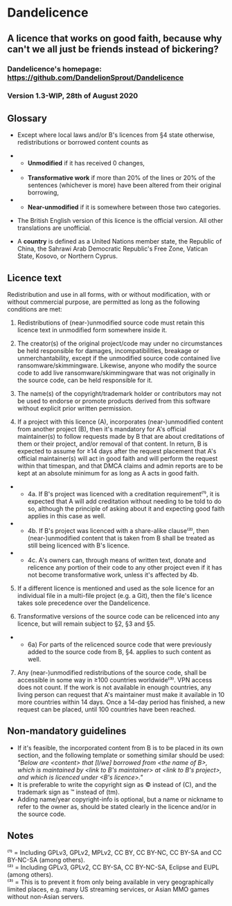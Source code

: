 # Dandelicence

## A licence that works on good faith, because why can't we all just be friends instead of bickering?

### Dandelicence's homepage: https://github.com/DandelionSprout/Dandelicence

### Version 1.3-WIP, 28th of August 2020

## Glossary

* Except where local laws and/or B's licences from §4 state otherwise, redistributions or borrowed content counts as
* * **Unmodified** if it has received 0 changes,
* * **Transformative work** if more than 20% of the lines or 20% of the sentences (whichever is more) have been altered from their original borrowing,
* * **Near-unmodified** if it is somewhere between those two categories.

* The British English version of this licence is the official version. All other translations are unofficial.

* A **country** is defined as a United Nations member state, the Republic of China, the Sahrawi Arab Democratic Republic's Free Zone, Vatican State, Kosovo, or Northern Cyprus.

## Licence text

Redistribution and use in all forms, with or without modification, with or without commercial purpose, are permitted as long as the following conditions are met:

1) Redistributions of (near-)unmodified source code must retain this licence text in unmodified form somewhere inside it.

2) The creator(s) of the original project/code may under no circumstances be held responsible for damages, incompatibilities, breakage or unmerchantability, except if the unmodified source code contained live ransomware/skimmingware. Likewise, anyone who modify the source code to add live ransomware/skimmingware that was not originally in the source code, can be held responsible for it.

3) The name(s) of the copyright/trademark holder or contributors may not be used to endorse or promote products derived from this software without explicit prior written permission.

4) If a project with this licence (A), incorporates (near-)unmodified content from another project (B), then it's mandatory for A's official maintainer(s) to follow requests made by B that are about creditations of them or their project, and/or removal of that content. In return, B is expected to assume for ≥14 days after the request placement that A's official maintainer(s) will act in good faith and will perform the request within that timespan, and that DMCA claims and admin reports are to be kept at an absolute minimum for as long as A acts in good faith.

* * 4a. If B's project was licenced with a creditation requirement⁽¹⁾, it is expected that A will add creditation without needing to be told to do so, although the principle of asking about it and expecting good faith applies in this case as well.
* * 4b. If B's project was licenced with a share-alike clause⁽²⁾, then (near-)unmodified content that is taken from B shall be treated as still being licenced with B's licence.
* * 4c. A's owners can, through means of written text, donate and relicence any portion of their code to any other project even if it has not become transformative work, unless it's affected by 4b.

5) If a different licence is mentioned and used as the sole licence for an individual file in a multi-file project (e.g. a Git), then the file's licence takes sole precedence over the Dandelicence.

6) Transformative versions of the source code can be relicenced into any licence, but will remain subject to §2, §3 and §5.

* * 6a) For parts of the relicenced source code that were previously added to the source code from B, §4. applies to such content as well.

7) Any (near-)unmodified redistributions of the source code, shall be accessible in some way in ≥100 countries worldwide⁽³⁾. VPN access does not count. If the work is not available in enough countries, any living person can request that A's maintainer must make it available in 10 more countries within 14 days. Once a 14-day period has finished, a new request can be placed, until 100 countries have been reached.

## Non-mandatory guidelines

* If it's feasible, the incorporated content from B is to be placed in its own section, and the following template or something similar should be used: *"Below are \<content> that [I/we] borrowed from \<the name of B>, which is maintained by \<link to B's maintainer> at \<link to B's project>, and which is licenced under \<B's licence>."*
* It is preferable to write the copyright sign as © instead of (C), and the trademark sign as ™ instead of (tm).
* Adding name/year copyright-info is optional, but a name or nickname to refer to the owner as, should be stated clearly in the licence and/or in the source code.

## Notes

⁽¹⁾ = Including GPLv3, GPLv2, MPLv2, CC BY, CC BY-NC, CC BY-SA and CC BY-NC-SA (among others).<br>
⁽²⁾ = Including GPLv3, GPLv2, CC BY-SA, CC BY-NC-SA, Eclipse and EUPL (among others).<br>
⁽³⁾ = This is to prevent it from only being available in very geographically limited places, e.g. many US streaming services, or Asian MMO games without non-Asian servers.
